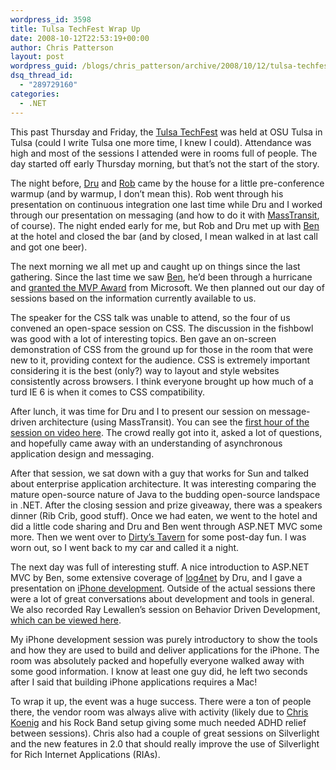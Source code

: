 ```yaml
---
wordpress_id: 3598
title: Tulsa TechFest Wrap Up
date: 2008-10-12T22:53:19+00:00
author: Chris Patterson
layout: post
wordpress_guid: /blogs/chris_patterson/archive/2008/10/12/tulsa-techfest-wrap-up.aspx
dsq_thread_id:
  - "289729160"
categories:
  - .NET
---
```

This past Thursday and Friday, the [Tulsa TechFest](http://techfests.com/Tulsa/2008/Agenda/default.aspx) was held at OSU Tulsa in Tulsa (could I write Tulsa one more time, I knew I could). Attendance was high and most of the sessions I attended were in rooms full of people. The day started off early Thursday morning, but that&#8217;s not the start of the story.

The night before, [Dru](http://www.drusellers.com/) and [Rob](http://www.ferventcoder.com/) came by the house for a little pre-conference warmup (and by warmup, I don&#8217;t mean this). Rob went through his presentation on continuous integration one last time while Dru and I worked through our presentation on messaging (and how to do it with [MassTransit](http://code.google.com/p/masstransit/), of course). The night ended early for me, but Rob and Dru met up with [Ben](http://www.flux88.com/) at the hotel and closed the bar (and by closed, I mean walked in at last call and got one beer).

The next morning we all met up and caught up on things since the last gathering. Since the last time we saw [Ben](http://www.flux88.com/), he&#8217;d been through a hurricane and [granted the MVP Award](http://flux88.com/RecentDevelopments.aspx) from Microsoft. We then planned out our day of sessions based on the information currently available to us.

The speaker for the CSS talk was unable to attend, so the four of us convened an open-space session on CSS. The discussion in the fishbowl was good with a lot of interesting topics. Ben gave an on-screen demonstration of CSS from the ground up for those in the room that were new to it, providing context for the audience. CSS is extremely important considering it is the best (only?) way to layout and style websites consistently across browsers. I think everyone brought up how much of a turd IE 6 is when it comes to CSS compatibility.

After lunch, it was time for Dru and I to present our session on message-driven architecture (using MassTransit). You can see the [first hour of the session on video here](http://www.viddler.com/explore/PhatBoyG/videos/2/). The crowd really got into it, asked a lot of questions, and hopefully came away with an understanding of asynchronous application design and messaging. </p> 

After that session, we sat down with a guy that works for Sun and talked about enterprise application architecture. It was interesting comparing the mature open-source nature of Java to the budding open-source landspace in .NET. After the closing session and prize giveaway, there was a speakers dinner (Rib Crib, good stuff). Once we had eaten, we went to the hotel and did a little code sharing and Dru and Ben went through ASP.NET MVC some more. Then we went over to [Dirty&#8217;s Tavern](http://www.myspace.com/dirtystavern) for some post-day fun. I was worn out, so I went back to my car and called it a night.

The next day was full of interesting stuff. A nice introduction to ASP.NET MVC by Ben, some extensive coverage of [log4net](http://logging.apache.org/log4net/index.html) by Dru, and I gave a presentation on [iPhone development](http://developer.apple.com/iphone/index.action). Outside of the actual sessions there were a lot of great conversations about development and tools in general. We also recorded Ray Lewallen&#8217;s session on Behavior Driven Development, [which can be viewed here](http://www.viddler.com/explore/PhatBoyG/videos/1/).

My iPhone development session was purely introductory to show the tools and how they are used to build and deliver applications for the iPhone. The room was absolutely packed and hopefully everyone walked away with some good information. I know at least one guy did, he left two seconds after I said that building iPhone applications requires a Mac!

To wrap it up, the event was a huge success. There were a ton of people there, the vendor room was always alive with activity (likely due to [Chris Koenig](http://blogs.msdn.com/chkoenig/) and his Rock Band setup giving some much needed ADHD relief between sessions). Chris also had a couple of great sessions on Silverlight and the new features in 2.0 that should really improve the use of Silverlight for Rich Internet Applications (RIAs).